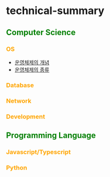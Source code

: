 # technical-summary

## <font color='green'>Computer Science</font>

### <font color="orange">OS</font>

- [운영체제의 개념](OS/1.%20운영체제%20개념.md)
- [운영체제의 종류](OS/2.%20운영체제의%20종류.md)

### <font color="orange">Database</font>

### <font color="orange">Network</font>

### <font color="orange">Development</font>

## <font color='green'>Programming Language</font>

### <font color="orange">Javascript/Typescript</font>

### <font color="orange">Python</font>
